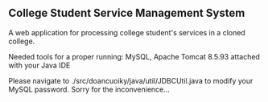 ## College Student Service Management System ##
A web application for processing college student's services in a cloned college.

Needed tools for a proper running: MySQL, Apache Tomcat 8.5.93 attached with your Java IDE

Please navigate to ./src/doancuoiky/java/util/JDBCUtil.java to modify your MySQL password. Sorry for the inconvenience...




